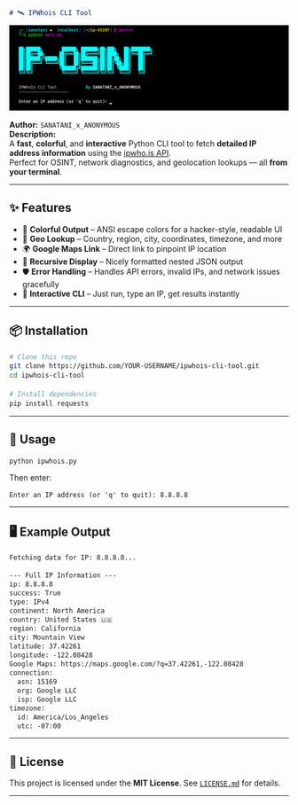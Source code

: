 ```md
# 🛰️ IPWhois CLI Tool
```
<p align="center">
  <img src="https://raw.githubusercontent.com/dark-assist/Cloudpc/refs/heads/main/Screenshot_2025_0814_085040.png" width="900">
</p>

**Author:** `SANATANI_x_ANONYMOUS`  
**Description:**  
A **fast**, **colorful**, and **interactive** Python CLI tool to fetch **detailed IP address information** using the [ipwho.is API](https://ipwho.is).  
Perfect for OSINT, network diagnostics, and geolocation lookups — all **from your terminal**.

---

## ✨ Features
- 🎨 **Colorful Output** – ANSI escape colors for a hacker-style, readable UI  
- 🧭 **Geo Lookup** – Country, region, city, coordinates, timezone, and more  
- 🌍 **Google Maps Link** – Direct link to pinpoint IP location  
- 🔄 **Recursive Display** – Nicely formatted nested JSON output  
- 🛡️ **Error Handling** – Handles API errors, invalid IPs, and network issues gracefully  
- 🚀 **Interactive CLI** – Just run, type an IP, get results instantly  

---

## 📦 Installation
```bash
# Clone this repo
git clone https://github.com/YOUR-USERNAME/ipwhois-cli-tool.git
cd ipwhois-cli-tool

# Install dependencies
pip install requests
````

---

## 🚀 Usage

```bash
python ipwhois.py
```

Then enter:

```
Enter an IP address (or 'q' to quit): 8.8.8.8
```

---

## 🖥 Example Output

```
Fetching data for IP: 8.8.8.8...

--- Full IP Information ---
ip: 8.8.8.8
success: True
type: IPv4
continent: North America
country: United States 🇺🇸
region: California
city: Mountain View
latitude: 37.42261
longitude: -122.08428
Google Maps: https://maps.google.com/?q=37.42261,-122.08428
connection:
  asn: 15169
  org: Google LLC
  isp: Google LLC
timezone:
  id: America/Los_Angeles
  utc: -07:00
```

---

## 📜 License

This project is licensed under the **MIT License**.
See [`LICENSE.md`](LICENSE.md) for details.

---
